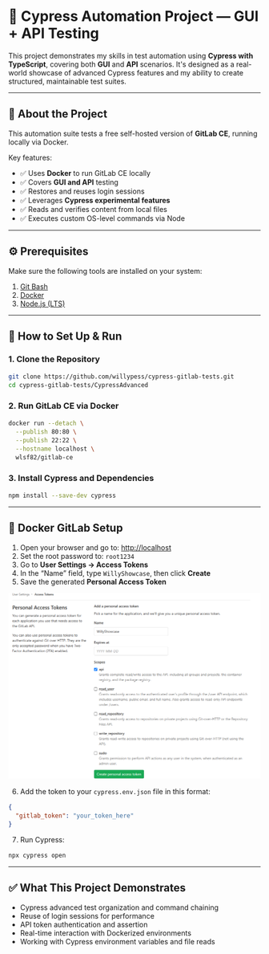 # 🧪 Cypress Automation Project — GUI + API Testing

This project demonstrates my skills in test automation using **Cypress with TypeScript**, covering both **GUI** and **API** scenarios. It's designed as a real-world showcase of advanced Cypress features and my ability to create structured, maintainable test suites.

---

## 📌 About the Project

This automation suite tests a free self-hosted version of **GitLab CE**, running locally via Docker.

Key features:

- ✅ Uses **Docker** to run GitLab CE locally
- ✅ Covers **GUI and API** testing
- ✅ Restores and reuses login sessions
- ✅ Leverages **Cypress experimental features**
- ✅ Reads and verifies content from local files
- ✅ Executes custom OS-level commands via Node

---

## ⚙️ Prerequisites

Make sure the following tools are installed on your system:

1. [Git Bash](https://git-scm.com/)
2. [Docker](https://www.docker.com/)
3. [Node.js (LTS)](https://nodejs.org/)

---

## 🚀 How to Set Up & Run

### 1. Clone the Repository

```bash
git clone https://github.com/willypess/cypress-gitlab-tests.git
cd cypress-gitlab-tests/CypressAdvanced
````

### 2. Run GitLab CE via Docker

```bash
docker run --detach \
  --publish 80:80 \
  --publish 22:22 \
  --hostname localhost \
  wlsf82/gitlab-ce
```

### 3. Install Cypress and Dependencies

```bash
npm install --save-dev cypress
```

---

## 🐳 Docker GitLab Setup

1. Open your browser and go to: [http://localhost](http://localhost)
2. Set the root password to: `root1234`
3. Go to **User Settings → Access Tokens**
4. In the “Name” field, type `WillyShowcase`, then click **Create**
5. Save the generated **Personal Access Token**

![GitLab Token Setup](image.png)

6. Add the token to your `cypress.env.json` file in this format:

```json
{
  "gitlab_token": "your_token_here"
}
```

7. Run Cypress:

```bash
npx cypress open
```

---

## ✅ What This Project Demonstrates

* Cypress advanced test organization and command chaining
* Reuse of login sessions for performance
* API token authentication and assertion
* Real-time interaction with Dockerized environments
* Working with Cypress environment variables and file reads
